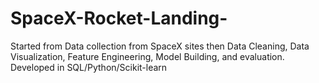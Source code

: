 # SpaceX-Rocket-Landing-
Started from Data collection from SpaceX sites then Data Cleaning, Data Visualization, Feature Engineering, Model Building, and evaluation. Developed in SQL/Python/Scikit-learn
